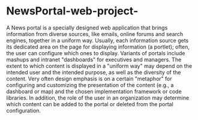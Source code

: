 # NewsPortal-web-project-
A News portal is a specially designed web application that brings information from diverse sources, like emails, online forums and search engines, together in a uniform way. Usually, each information source gets its dedicated area on the page for displaying information (a portlet); often, the user can configure which ones to display. Variants of portals include mashups and intranet "dashboards" for executives and managers. The extent to which content is displayed in a "uniform way" may depend on the intended user and the intended purpose, as well as the diversity of the content. Very often design emphasis is on a certain "metaphor" for configuring and customizing the presentation of the content (e.g., a dashboard or map) and the chosen implementation framework or code libraries. In addition, the role of the user in an organization may determine which content can be added to the portal or deleted from the portal configuration.
